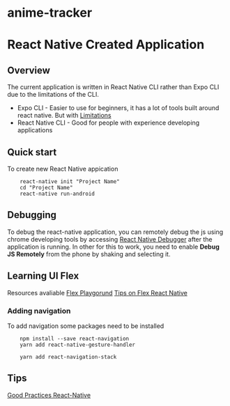 # anime-tracker
# React Native Created Application

## Overview
The current application is written in React Native CLI rather than Expo CLI due to the limitations of the CLI.
* Expo CLI - Easier to use for beginners, it has a lot of tools built around react native. But with [Limitations](https://docs.expo.io/versions/latest/introduction/why-not-expo/)
* React Native CLI - Good for people with experience developing applications

## Quick start
To create new React Native appication
```
    react-native init "Project Name"
    cd "Project Name"
    react-native run-android
```

## Debugging
To debug the react-native application, you can remotely debug the js using chrome developing tools by accessing
[React Native Debugger](http://localhost:8081/debugger-ui/) after the application is running. In other for this to work, you need to enable **Debug JS Remotely** from the phone by shaking and selecting it.


## Learning UI Flex
Resources avaliable
[Flex Playgorund](https://yogalayout.com/docs/flex-direction/)
[Tips on Flex React Native](https://blog.reactnativecoach.com/understanding-flex-in-react-native-b34dfb4b16d1)

### Adding navigation
To add navigation some packages need to be installed
```
    npm install --save react-navigation
    yarn add react-native-gesture-handler

    yarn add react-navigation-stack
```



## Tips
[Good Practices React-Native](https://medium.com/skyshidigital/5-best-practices-for-react-native-development-you-probably-doesnt-know-474df87d74e6)
